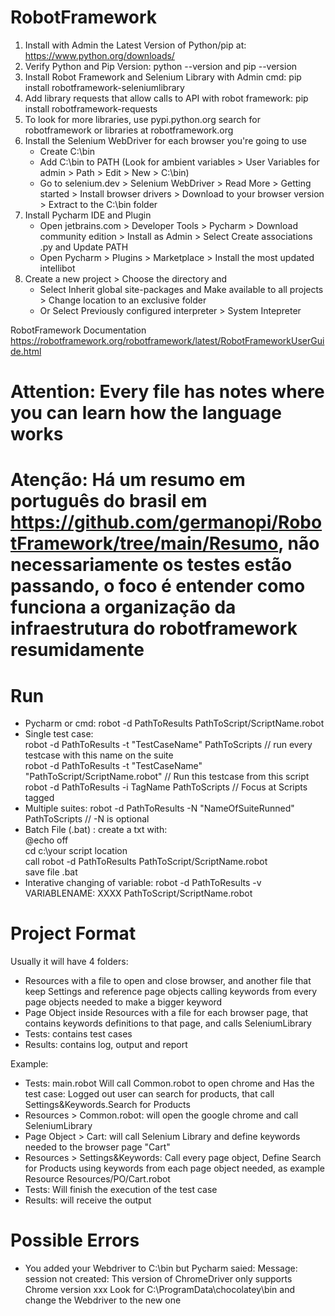 # RobotFramework


1) Install with Admin the Latest Version of Python/pip at: https://www.python.org/downloads/
2) Verify Python and Pip Version: python --version and pip --version
3) Install Robot Framework and Selenium Library with Admin cmd: pip install robotframework-seleniumlibrary
4) Add library requests that allow calls to API with robot framework: pip install robotframework-requests
5) To look for more libraries, use pypi.python.org search for robotframework or libraries at robotframework.org 
6) Install the Selenium WebDriver for each browser you're going to use  
     * Create C:\bin   
     * Add C:\bin to PATH (Look for ambient variables > User Variables for admin > Path > Edit > New > C:\bin)  
     * Go to selenium.dev > Selenium WebDriver > Read More > Getting started > Install browser drivers > Download to your browser version > Extract to the C:\bin folder  
7) Install Pycharm IDE and Plugin
    * Open jetbrains.com > Developer Tools > Pycharm > Download community edition > Install as Admin > Select Create associations .py and Update PATH 
    * Open Pycharm > Plugins > Marketplace > Install the most updated intellibot    
8) Create a new project > Choose the directory and  
     * Select Inherit global site-packages and Make available to all projects > Change location to an exclusive folder     
     * Or Select Previously configured interpreter > System Intepreter 

RobotFramework Documentation 
https://robotframework.org/robotframework/latest/RobotFrameworkUserGuide.html

# Attention: Every file has notes where you can learn how the language works
# Atenção: Há um resumo em português do brasil em https://github.com/germanopi/RobotFramework/tree/main/Resumo, não necessariamente os testes estão passando, o foco é entender como funciona a organização da infraestrutura do robotframework resumidamente 

# Run
   * Pycharm or cmd: robot -d PathToResults PathToScript/ScriptName.robot
   * Single test case:   
   robot -d PathToResults -t "TestCaseName" PathToScripts  // run every testcase with this name on the suite  
   robot -d PathToResults -t "TestCaseName" "PathToScript/ScriptName.robot" // Run this testcase from this script  
   robot -d PathToResults -i TagName PathToScripts   // Focus at Scripts tagged   
   * Multiple suites: robot -d PathToResults -N "NameOfSuiteRunned" PathToScripts     // -N is optional
   * Batch File (.bat) : create a txt with:  
            @echo off  
            cd c:\your script location  
            call  robot -d PathToResults PathToScript/ScriptName.robot  
            save file .bat  
   * Interative changing of variable:  robot -d PathToResults -v VARIABLENAME: XXXX PathToScript/ScriptName.robot        
            

# Project Format
Usually it will have 4 folders:   
   * Resources with a file to open and close browser, and another file that keep Settings and reference page objects calling keywords from every page objects needed to make a bigger keyword  
   * Page Object inside Resources with a file for each browser page, that contains keywords definitions to that page, and calls SeleniumLibrary    
   * Tests: contains test cases   
   * Results: contains log, output and report   
   
Example:  
   * Tests: main.robot Will call Common.robot to open chrome and Has the test case: Logged out user can search for products, that call Settings&Keywords.Search for Products    
   * Resources > Common.robot: will open the google chrome  and call SeleniumLibrary
   * Page Object > Cart: will call Selenium Library and define keywords needed to the browser page "Cart"  
   * Resources > Settings&Keywords: Call every page object, Define Search for Products using keywords from each page object needed, as example Resource  Resources/PO/Cart.robot
   * Tests: Will finish the execution of the test case
   * Results: will receive the output 
   
# Possible Errors
   * You added your Webdriver to C:\bin but Pycharm saied:  Message: session not created: This version of ChromeDriver only supports Chrome version xxx
Look for C:\ProgramData\chocolatey\bin and change the Webdriver to the new one
